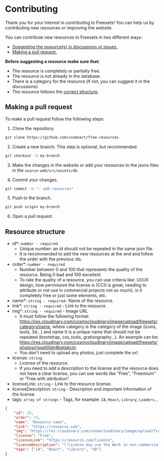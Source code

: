 # Contributing

Thank you for your interest in contributing to Freesets! You can help us by contributing new resources or improving the website.

You can contribute new resources to Freesets in two different ways:
- [Suggesting the resource(s) in discussions or issues.](https://github.com/cosmoart/Freesets/issues)
- [Making a pull request.](#making-a-pull-request)

**Before suggesting a resource make sure that:**

- The resource is completely or partially free.
- The resource is not already in the database.
- There is a category for the resource (if not, you can suggest it in the discussions).
- The resource follows the [correct structure](#resource-structure).

## Making a pull request

To make a pull request follow the following steps:

1. Clone the repository.

```bash
git clone https://github.com/cosmoart/free-resources
```

2. Create a new branch. This step is optional, but recommended.

```bash
git checkout -b my-branch
```

3. Make the changes in the website or add your resources to the jsons files in the `source-web/src/assets/db`.

4. Commit your changes.

```bash
git commit -m "✨ add resources"
```

5. Push to the branch.

```bash
git push origin my-branch
```

6. Open a pull request.

## Resource structure

- id*: `number - required`
	- Unique number: an id should not be repeated in the same json file.
	- It is recommended to add the new resources at the end and follow the order with the previous ids.
- order*: `number - required`
	-  Number between 0 and 100 that represents the quality of the resource. Being 0 bad and 100 excellent.
	-	 To rate the quality of a resource, you can use criteria like: UI/UX design, how permissive the license is (CC0 is great, needing to attribute or not use in commercial projects not so much), is it completely free or just some elements, etc.
- name*: `string - required`- Name of the resource.
- link*: `string - required` - Link to the resource.
- img*: `string - required` - Image URL
	- It must follow the following format: https://res.cloudinary.com/cosmocloudinary/image/upload/freesets/category/name, where category is the category of the image (icons, tools, 3d...) and name It is a unique name that should not be repeated (bootstrap, css_tools, gratisography...). An example can be: https://res.cloudinary.com/cosmocloudinary/image/upload/freesets/photos/rjsgqt0ldn8betpkcm.
	- You don't need to upload any photos, just complete the url.
- license: `string`
	- License of the resource.
	- If you need to add a description to the license and the resource does not have a clear license, you can use words like "Free", "Freemium" or "Free with attribution".
- licenseLink: `string` - Link to the resource license.
- licenseDescription: `string` - Description and important information of the license.
- tags: `array of strings` - Tags, for example: `IA`, `React`, `Library`, `Loaders`...

```json
{
	"id": 23,
	"order": 73,
	"name": "Resource name",
	"link": "https://resource.com",
	"img": "https://res.cloudinary.com/cosmocloudinary/image/upload/freesets/category/name",
	"license": "Free",
	"licenseLink": "https://resource.com/licence",
	"licenseDescription": "\"License may use the Work in non-commercial and commercial projects, services or products without attribution.\"",
	"tags": ["IA", "React", "Library", "3D"]
}
```
